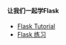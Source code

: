 #### 让我们一起学Flask

- [Flask Tutorial](1.Flask_Tutorial\README.md)  
- [Flask 练习](2.Flask_Pratice\README.md)